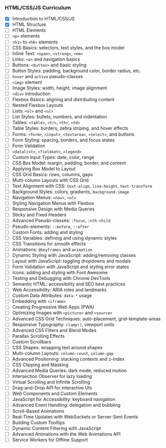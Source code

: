 ### HTML/CSS/JS Curriculum

- [x] Introduction to HTML/CSS/JS
- [x] HTML Structure
- [ ] HTML Elements
- [ ] `<p>` elements  
- [ ] `<h1>` to `<h6>` elements  
- [ ] CSS Basics: selectors, text styles, and the box model  
- [ ] Inline Text: `<span>`, `<strong>`, `<em>`  
- [ ] Links: `<a>` and navigation basics  
- [ ] Buttons: `<button>` and basic styling  
- [ ] Button Styles: padding, background color, border radius, etc.  
- [ ] `hover` and `active` pseudo-classes  
- [ ] `<img>` element  
- [ ] Image Styles: width, height, image alignment  
- [ ] `<div>` introduction  
- [ ] Flexbox Basics: aligning and distributing content  
- [ ] Nested Flexbox Layouts  
- [ ] Lists: `<ol>` and `<ul>`  
- [ ] List Styles: bullets, numbers, and indentation  
- [ ] Tables: `<table>`, `<tr>`, `<th>`, `<td>`  
- [ ] Table Styles: borders, zebra striping, and hover effects  
- [ ] Forms: `<form>`, `<input>`, `<textarea>`, `<select>`, and buttons  
- [ ] Form Styling: spacing, borders, and focus states  
- [ ] Form Validation  
- [ ] `<datalist>`, `<fieldset>`, `<legend>`  
- [ ] Custom Input Types: date, color, range  
- [ ] CSS Box Model: margin, padding, border, and content  
- [ ] Applying Box Model to Layout  
- [ ] CSS Grid Basics: rows, columns, gaps  
- [ ] Multi-column Layouts with CSS Grid  
- [ ] Text Alignment with CSS: `text-align`, `line-height`, `text-transform`  
- [ ] Background Styles: colors, gradients, `background-image`  
- [ ] Navigation Menus: `<nav>`, `<ul>`  
- [ ] Styling Navigation Menus with Flexbox  
- [ ] Responsive Design with Media Queries  
- [ ] Sticky and Fixed Headers  
- [ ] Advanced Pseudo-classes: `:focus`, `:nth-child`  
- [ ] Pseudo-elements: `::before`, `::after`  
- [ ] Custom Fonts: adding and styling
- [ ] CSS Variables: defining and using dynamic styles
- [ ] CSS Transitions for smooth effects  
- [ ] Animations: `@keyframes` and `animation`  
- [ ] Dynamic Styling with JavaScript: adding/removing classes  
- [ ] Layout with JavaScript: toggling dropdowns and modals  
- [ ] Form Validation with JavaScript and styling error states  
- [ ] Icons: adding and styling with Font Awesome  
- [ ] Testing and Debugging with Chrome DevTools  
- [ ] Semantic HTML: accessibility and SEO best practices  
- [ ] Web Accessibility: ARIA roles and landmarks  
- [ ] Custom Data Attributes: `data-*` usage  
- [ ] Embedding with `<iframe>`  
- [ ] Creating Progressive Web Apps (PWA)  
- [ ] Optimizing Images with `<picture>` and `<source>`  
- [ ] Advanced CSS Grid Techniques: auto-placement, grid-template-areas  
- [ ] Responsive Typography: `clamp()`, viewport units  
- [ ] Advanced CSS Filters and Blend Modes  
- [ ] Parallax Scrolling Effects  
- [ ] Custom Scrollbars  
- [ ] CSS Shapes: wrapping text around shapes  
- [ ] Multi-column Layouts: `column-count`, `column-gap`  
- [ ] Advanced Positioning: stacking contexts and z-index  
- [ ] CSS Clipping and Masking  
- [ ] Advanced Media Queries: dark mode, reduced motion  
- [ ] Intersection Observer for lazy loading  
- [ ] Virtual Scrolling and Infinite Scrolling  
- [ ] Drag-and-Drop API for interactive UIs  
- [ ] Web Components and Custom Elements  
- [ ] JavaScript for Accessibility: keyboard navigation  
- [ ] Advanced Event Handling: delegation and bubbling  
- [ ] Scroll-Based Animations  
- [ ] Real-Time Updates with WebSockets or Server-Sent Events  
- [ ] Building Custom Tooltips  
- [ ] Dynamic Content Filtering with JavaScript  
- [ ] Advanced Animations with the Web Animations API  
- [ ] Service Workers for Offline Support  
